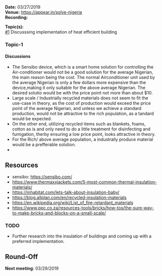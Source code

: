 **Date:** 03/27/2019  
**Venue:** https://appear.in/solve-nigeria  
**Recording:**   
  
**Topic(s):**  
[#1](#Topic-1) Discusssing implementation of heat efficient building    

### Topic-1  

#### Discussions  
- The Sensibo device, which is a smart home solution for controlling the Air-conditioner would not be a good solution 
for the average Nigerian, the main reason being the cost. The normal Airconditioner unit used by the average Nigerian is only 
a few dollars more expensive than the device,making it only suitable for the above average Nigerian. The desired solutio would be with the price point not more than about $10.
- Large scale / Industrially recycled materials does not seem to fit the use-case in theory, as the cost of production would exceed the price point 
of the average Nigerian, and unless we achieve a standard production, would not be attractive to the rich population, as a tandard would be expected.  
- On the other end, utilizing recycled items such as blankets, foams, cotton as is and only need to do a little treatment for 
disinfecting and fumigation, therby ensuring a low price point, looks attractive in theory.  
- For the Rich/ above average population, a industrally produce material would be a prefferable solution.  
-  
   
 

## Resources  
- sensibo:  https://sensibo.com/  
- https://www.thermaxxjackets.com/5-most-common-thermal-insulation-materials/  
- https://inhabitat.com/lets-talk-about-insulation-baby/  
- https://blog.allplan.com/en/recycled-insulation-materials  
- https://en.wikipedia.org/wiki/List_of_fire-retardant_materials  
- https://www.ppc.co.za/resources-tools/bricks/how-tos/the-sure-way-to-make-bricks-and-blocks-on-a-small-scale/
 

### TODO
- Further research into the insulation of buildings and coming up with a preferred implementation.
  
## Round-Off
**Next meeting**: 03/29/2019
